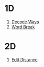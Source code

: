 
# 1D
1. [Decode Ways](https://leetcode.com/problems/decode-ways/)
2. [Word Break](https://leetcode.com/problems/word-break/)

# 2D
1. [Edit Distance](https://leetcode.com/problems/edit-distance/)
